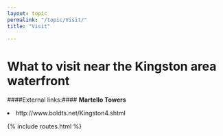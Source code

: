 ```yaml
---
layout: topic
permalink: "/topic/Visit/"
title: "Visit"

---
```


<h1>What to visit near the Kingston area waterfront</h1>

####External links:####
**Martello Towers**
<li> http://www.boldts.net/Kingston4.shtml

{% include routes.html %}
